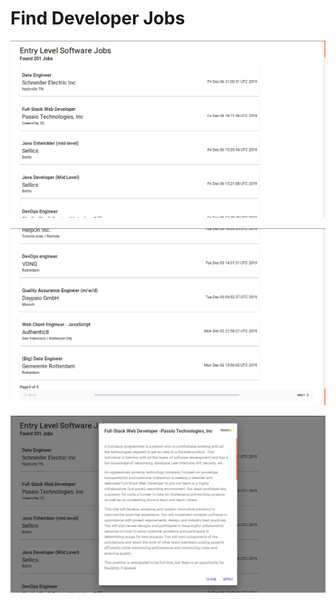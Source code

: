 # Find Developer Jobs



![image](screenshort/S3.png)

![image](screenshort/S2.png)

![image](screenshort/S1.png)